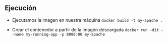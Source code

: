 

## Ejecución


- Ejecutamos la imagen en nuestra máquina
`docker build -t my-apache .`   

- Crear el contenedor a partir de la imagen descargada
`docker run -dit --name my-running-app -p 8080:80 my-apache`      